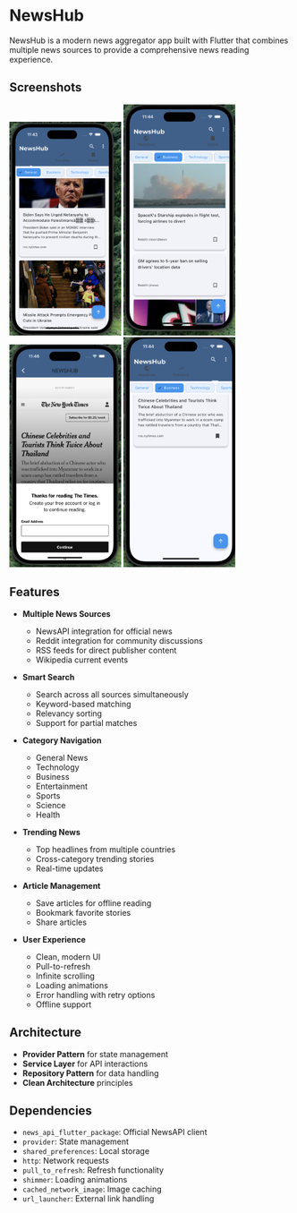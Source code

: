 # NewsHub

NewsHub is a modern news aggregator app built with Flutter that combines multiple news sources to provide a comprehensive news reading experience.

## Screenshots

<p float="left">
  <img src="screenshots/home.png" width="200" alt="Home Screen"/>
  <img src="screenshots/trending.png" width="200" alt="Trending News"/>
  <img src="screenshots/news.png" width="200" alt="News"/>
  <img src="screenshots/saved.png" width="200" alt="Saved Articles"/>
</p>



## Features

- **Multiple News Sources**
  - NewsAPI integration for official news
  - Reddit integration for community discussions
  - RSS feeds for direct publisher content
  - Wikipedia current events

- **Smart Search**
  - Search across all sources simultaneously
  - Keyword-based matching
  - Relevancy sorting
  - Support for partial matches

- **Category Navigation**
  - General News
  - Technology
  - Business
  - Entertainment
  - Sports
  - Science
  - Health

- **Trending News**
  - Top headlines from multiple countries
  - Cross-category trending stories
  - Real-time updates

- **Article Management**
  - Save articles for offline reading
  - Bookmark favorite stories
  - Share articles

- **User Experience**
  - Clean, modern UI
  - Pull-to-refresh
  - Infinite scrolling
  - Loading animations
  - Error handling with retry options
  - Offline support

## Architecture

- **Provider Pattern** for state management
- **Service Layer** for API interactions
- **Repository Pattern** for data handling
- **Clean Architecture** principles

## Dependencies

- `news_api_flutter_package`: Official NewsAPI client
- `provider`: State management
- `shared_preferences`: Local storage
- `http`: Network requests
- `pull_to_refresh`: Refresh functionality
- `shimmer`: Loading animations
- `cached_network_image`: Image caching
- `url_launcher`: External link handling


